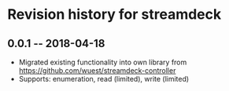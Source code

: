 # Revision history for streamdeck

## 0.0.1  -- 2018-04-18

* Migrated existing functionality into own library from https://github.com/wuest/streamdeck-controller
* Supports: enumeration, read (limited), write (limited)
